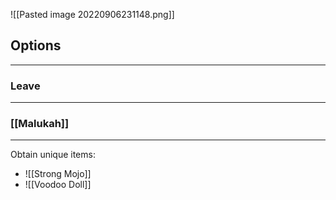 ![[Pasted image 20220906231148.png]]

## Options
---

### Leave
---

### [[Malukah]]
---
Obtain unique items:
- ![[Strong Mojo]]
- ![[Voodoo Doll]]